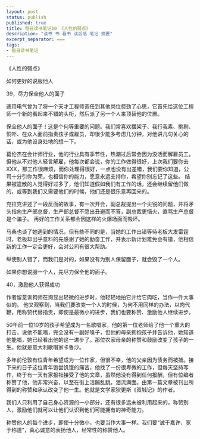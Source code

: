```yaml
---
layout: post
status: publish
published: true
title: 每日读书笔记10 《人性的弱点》
description: "读书 书 看书 读后感 笔记 摘要"
excerpt_separator: ===
tags:
- 每日读书笔记
---
```



《人性的弱点》 
 
如何更好的说服他人
 
39，尽力保全他人的面子
 
通用电气曾为了将一个天才工程师调任到其他岗位费劲了心思，它首先给这位工程师一个新的看起来不错的头衔，然后派了另一个人来顶替他的位置。
 
保全他人的面子！这是个何等重要的问题。我们常喜欢摆架子、我行我素、挑剔、恫吓、在众人面前指责孩子或雇员，却很少能多考虑几分钟，对他讲几句关心的话，或为他设身处地的想一下。
 
葛伦杰在会计师行业，他的行业具有季节性，热潮过后常会因为没活而解雇员工。但他从不对他人轻言解雇，他每次都会说，你的工作做得很好，上次我们要你去XXX，那工作很麻烦，而你处理得很好，一点也没有出差错，我们要你知道，公司十分引你为荣，也相信你的能力，愿意永远支持你，希望你别忘记了这些。
结果被遣散的人觉得好过多了，他们知道假如我们有工作的话，还会继续留他们做的，或等到我们又需要他们的时候，他们还是很乐意再回来的。
 
克拉克讲述了一段反面的故事，有一次开会，副总裁提出一个尖锐的问题，并将矛头指向生产部总督，生产部总督不愿出丑避而不答，副总裁更恼火，直骂生产总督是个骗子。
再好的工作关系都会因这样的火爆场面而毁坏。
 
马桑也谈了她遇到的情况，但有些不同的是，当她的工作出错等待老板大发雷霆时，老板却出乎意料的先感谢了她的勤奋工作，并表示新计划难免会有错，他相信新的工作一定会更好，会对公司有很大帮助。
 
纵使别人错了，而我们是对的，如果没有为别人保留面子，就会毁了一个人。
 
如果你想说服一个人，先尽力保全他的面子。
 
40，激励他人获得成功
 
作者留意训狗师在狗显出轻微的进步时，他轻轻地拍它并给它肉吃，当作一件大事似的。
他又观察到，当我们要改变一个人的时候，为何不用同样的办法，以肉代鞭，用称赞代替指责，即使是最微小的进步，我们也要称赞、激励他人继续进步。
 
50年前一位10岁的孩子希望成为一名歌唱家，他的第一位老师给了他一个重大的打击，说他不能唱，完全没有一副好嗓子，但他的母亲拥抱孩子并告诉他，她知道他能唱，她已经看出他的这一进步了。那位农家母亲的称赞和鼓励改变了孩子的一生。他就是意大利歌唱家卡鲁沙。
 
多年前伦敦有位青年希望成为一位作家，但很不幸，他的父亲因为债务而被捕。接下来的日子这位青年饱尝饥饿的痛苦，他找了一份很卑微的工作，但每天坚持写作，终于有一天有家报社接受了他的文章，虽然他没有得到任何报酬，但有位编者称赞了他，他非常兴奋，以至在街上活蹦乱跳，泪流满面。由第一篇文章被刊出所得到的称赞和承认改变了他一生。他就是文学家狄更斯《双城记》的作者。
 
我们人只利用了自己身心资源的一小部分，还有很多远未被利用起来的，称赞别人，激励他们就可以让他们认识到他们可能拥有的神奇能力。
 
称赞他人的每个进步，即使十分微小，也要当作大事一样。我们要“诚于嘉许、宽于称道”，真心诚意的表扬他人，经常性的称赞他人。

